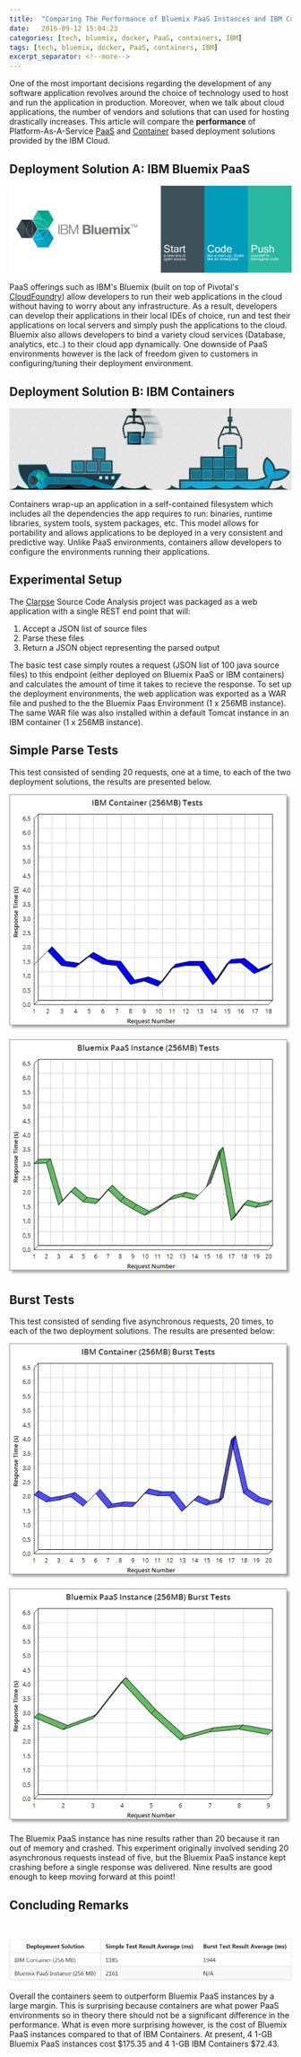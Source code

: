 ```yaml
---
title:  "Comparing The Performance of Bluemix PaaS Instances and IBM Containers"
date:   2016-09-12 15:04:23
categories: [tech, bluemix, docker, PaaS, containers, IBM]
tags: [tech, bluemix, docker, PaaS, containers, IBM]
excerpt_separator: <!--more-->
---
```

One of the most important decisions regarding the development of any software application revolves around the 
choice of technology used to host and run the application in production. Moreover, when we talk about cloud applications, the number
of vendors and solutions that can used for hosting drastically increases. This article will compare the **performance** of 
Platform-As-A-Service [PaaS](https://www.ibm.com/cloud-computing/ca/en/paas.html) and [Container](https://www.ibm.com/cloud-computing/bluemix/containers/) based deployment solutions provided by the IBM Cloud. <!--more-->

## Deployment Solution A: IBM Bluemix PaaS


![ibmbluemix](/images/bluemix_banner.png)

PaaS offerings such as IBM's Bluemix (built on top of Pivotal's [CloudFoundry](https://github.com/cloudfoundry/cf-release)) allow developers to run their web applications in the cloud without having to worry about any infrastructure. As a result, developers can develop their applications in their local IDEs of choice, run and test their applications on local servers and simply push the applications to the cloud. Bluemix also allows developers to bind a variety cloud services (Database, analytics, etc..) to their cloud app dynamically. One downside of PaaS environments however is the lack of freedom given to customers in configuring/tuning their deployment environment.

## Deployment Solution B: IBM Containers

![ibmcontainer](/images/containers.png)

 Containers wrap-up an application in a self-contained filesystem which includes all the dependencies the app requires to run: binaries, runtime libraries, system tools, system packages, etc. This model allows for portability and allows applications to be deployed in a very consistent and predictive way. Unlike PaaS environments, containers allow developers to configure the environments running their applications.

## Experimental Setup
The [Clarpse](http://mfadhel.com/2016/clarpse/) Source Code Analysis project was packaged as a web application with a single REST end point that will:

1. Accept a JSON list of source files
2. Parse these files
3. Return a JSON object representing the parsed output

The basic test case simply routes a request (JSON list of 100 java source files) to this endpoint (either deployed on Bluemix PaaS or IBM containers) and calculates the amount of time it takes to recieve the response. To set up the deployment environments, the web application was exported as a WAR file and pushed
 to the the Bluemix Paas Environment (1 x 256MB instance). The same WAR file was also installed within a default Tomcat instance in an IBM container (1 x 256MB instance). 

## Simple Parse Tests
This test consisted of sending 20 requests, one at a time, to each of the two deployment solutions, the results are presented below.

![simplecontainertest](/images/simplecontainertestz.png)


![simplePaaSTest](/images/simplePaasTestz.png)


## Burst Tests
This test consisted of sending five asynchronous requests, 20 times, to each of the two deployment solutions. The results
are presented below:

![containerbursttest](/images/singlecontainerbursttestz.png)


![PaaSBurstTest](/images/PaasBurstTestz.png)


The Bluemix PaaS instance has nine results rather than 20 because it ran out of memory and crashed. This
experiment originally involved sending 20 asynchronous requests instead of five, but the Bluemix PaaS 
instance kept crashing before a single response was delivered. Nine results are good enough to keep
moving forward at this point!

## Concluding Remarks
<br>

![testtable](/images/testtable.PNG)
<br>
<br>
Overall the containers seem to outperform Bluemix PaaS instances by a large margin. This is surprising
because containers are what power PaaS environments so in theory there should not be a significant difference in the performance. 
What is even more surprising however, is the cost of Bluemix PaaS instances compared to that of IBM Containers. At present, 4 1-GB Bluemix
PaaS instances cost $175.35 and 4 1-GB IBM Containers $72.43. 
